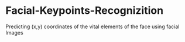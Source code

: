 # Facial-Keypoints-Recognizition
Predicting (x,y) coordinates of the vital elements of the face using facial Images
